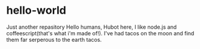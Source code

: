 # hello-world
Just another repasitory
Hello humans,
Hubot here, I like node.js and coffeescript(that's what i'm made of!).
I've had tacos on the moon and find them far serperous to the earth tacos.
